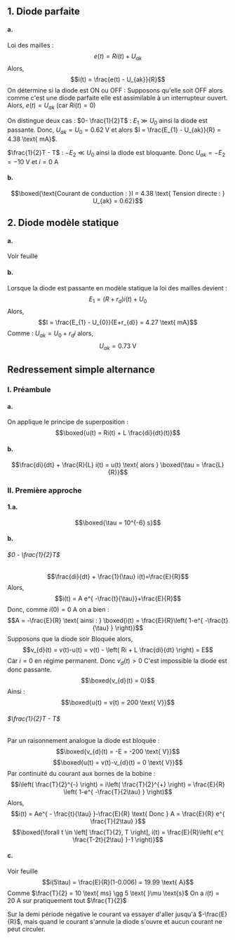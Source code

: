 ## 1. Diode parfaite
#### a.
Loi des mailles :
$$e(t) = Ri(t) + U_{ak}$$
Alors, 
$$i(t) = \frac{e(t) - U_{ak}}{R}$$
On détermine si la diode est ON ou OFF : 
Supposons qu'elle soit OFF alors comme c'est une diode parfaite elle est assimilable à un interrupteur ouvert. 
Alors, $e(t) = U_{ak}$ (car $Ri(t) =0$)

On distingue deux cas : 
$0- \frac{1}{2}T$ : 
$E_{1} \gg U_{0}$ ainsi la diode est passante. 
Donc, $U_{ak} = U_{0} = 0.62 \text{ V}$ et alors $I = \frac{E_{1} - U_{ak}}{R} = 4.38 \text{ mA}$.

$\frac{1}{2}T - T$ : 
$-E_{2} \ll U_{0}$ ainsi la diode est bloquante. 
Donc $U_{ak} = -E_{2} = -10 \text{ V}$ et $i=0 \text{ A}$

#### b.
$$\boxed{\text{Courant de conduction : }I = 4.38 \text{ Tension directe : } U_{ak} = 0.62}$$



## 2. Diode modèle statique
#### a.
Voir feuille

#### b.
Lorsque la diode est passante en modèle statique la loi des mailles devient : 
$$E_{1} = (R + r_{d})i(t) + U_{0} $$
Alors, 
$$I = \frac{E_{1} - U_{0}}{E+r_{d}} = 4.27 \text{ mA}$$
Comme : $U_{ak} = U_{0} + r_{d}i$ alors, 
$$U_{ak} = 0.73 \text{ V}$$
## Redressement simple alternance
### I. Préambule
#### a.
On applique le principe de superposition : 
$$\boxed{u(t) = Ri(t) + L \frac{di}{dt}(t)}$$
#### b.
$$\frac{di}{dt} + \frac{R}{L} i(t) = u(t) \text{ alors } \boxed{\tau = \frac{L}{R}}$$
### II. Première approche
#### 1.a.
$$\boxed{\tau = 10^{-6} s}$$
#### b.
###### $0 - \frac{1}{2}T$
$$\frac{di}{dt} + \frac{1}{\tau} i(t)=\frac{E}{R}$$
Alors, 
$$i(t) = A e^{ -\frac{t}{\tau}}+\frac{E}{R}$$
Donc, comme $i(0) = 0 \text{ A}$ on a bien : 
$$A = -\frac{E}{R} \text{ ainsi : } \boxed{i(t) = \frac{E}{R}\left( 1-e^{ -\frac{t}{\tau} } \right)}$$
Supposons que la diode soir Bloquée alors, 
$$v_{d}(t) = v(t)-u(t) = v(t) - \left( Ri + L \frac{di}{dt} \right) = E$$
Car $i = 0$ en régime permanent. 
Donc $v_{d}(t) >0$ C'est impossible la diode est donc passante.
$$\boxed{v_{d}(t) = 0}$$
Ainsi : 
$$\boxed{u(t) = v(t) = 200 \text{ V}}$$

###### $\frac{1}{2}T - T$
Par un raisonnement analogue la diode est bloquée :  
$$\boxed{v_{d}(t) = -E = -200 \text{ V}}$$
$$\boxed{u(t) = v(t)-v_{d}(t) = 0 \text{ V}}$$
Par continuité du courant aux bornes de la bobine : 
$$i\left( \frac{T}{2}^{-} \right) = i\left( \frac{T}{2}^{+} \right) = \frac{E}{R} \left( 1-e^{ -\frac{T}{2\tau} } \right)$$
Alors, 
$$i(t) = Ae^{ - \frac{t}{\tau} }-\frac{E}{R} \text{ Donc } A = \frac{E}{R} e^{ \frac{T}{2\tau} }$$
$$\boxed{\forall t \in \left[ \frac{T}{2}, T \right], i(t) = \frac{E}{R}\left( e^{ \frac{T-2t}{2\tau} }-1 \right)}$$

#### c.
Voir feuille
$$i(5\tau) = \frac{E}{R}(1-0.006) = 19.99 \text{ A}$$
Comme $\frac{T}{2} = 10 \text{ ms} \gg 5 \text{ }\mu \text{s}$
On a $i(t) = 20 \text{ A}$ sur pratiquement tout $\frac{T}{2}$

Sur la demi période négative le courant va essayer d'aller jusqu'à $-\frac{E}{R}$, mais quand le courant s'annule la diode s'ouvre et aucun courant ne peut circuler. 
